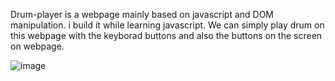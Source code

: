 Drum-player is a webpage mainly based on javascript and DOM manipulation. i build it while learning javascript.
We can simply play drum on this webpage with the keyborad buttons and also the buttons on the screen on webpage.

![image](https://user-images.githubusercontent.com/68100794/164980417-5ef0f85e-0ab7-4c0e-8ab4-ea4d219b8e1a.png)
